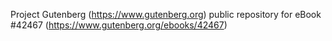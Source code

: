 Project Gutenberg (https://www.gutenberg.org) public repository for eBook #42467 (https://www.gutenberg.org/ebooks/42467)
